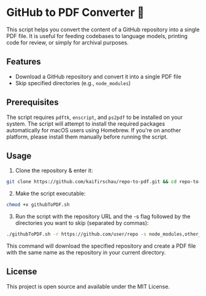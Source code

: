 # GitHub to PDF Converter 📄

This script helps you convert the content of a GitHub repository into a single PDF file. It is useful for feeding codebases to language models, printing code for review, or simply for archival purposes.

## Features

- Download a GitHub repository and convert it into a single PDF file
- Skip specified directories (e.g., `node_modules`) 

## Prerequisites

The script requires `pdftk`, `enscript`, and `ps2pdf` to be installed on your system. The script will attempt to install the required packages automatically for macOS users using Homebrew. If you're on another platform, please install them manually before running the script.

## Usage

1. Clone the repository & enter it:

```bash
git clone https://github.com/kaifirschau/repo-to-pdf.git && cd repo-to-pdf
```

2. Make the script executable:
```bash
chmod +x githubToPDF.sh
```

3. Run the script with the repository URL and the -s flag followed by the directories you want to skip (separated by commas): 
```bash
./githubToPDF.sh -r https://github.com/user/repo -s node_modules,other_directory
```

This command will download the specified repository and create a PDF file with the same name as the repository in your current directory.

## License
This project is open source and available under the MIT License.
